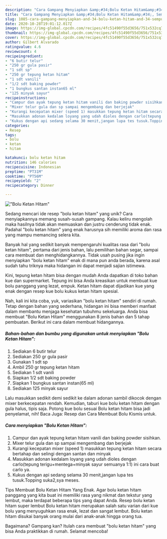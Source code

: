 ```yaml
---
description: "Cara Gampang Menyiapkan &amp;#34;Bolu Ketan Hitam&amp;#34;, Sempurna"
title: "Cara Gampang Menyiapkan &amp;#34;Bolu Ketan Hitam&amp;#34;, Sempurna"
slug: 1085-cara-gampang-menyiapkan-and-34-bolu-ketan-hitam-and-34-sempurna
date: 2020-10-28T19:01:12.017Z
image: https://img-global.cpcdn.com/recipes/4fc51490f55d3656/751x532cq70/bolu-ketan-hitam-foto-resep-utama.jpg
thumbnail: https://img-global.cpcdn.com/recipes/4fc51490f55d3656/751x532cq70/bolu-ketan-hitam-foto-resep-utama.jpg
cover: https://img-global.cpcdn.com/recipes/4fc51490f55d3656/751x532cq70/bolu-ketan-hitam-foto-resep-utama.jpg
author: Gilbert Alvarado
ratingvalue: 4.6
reviewcount: 4
recipeingredient:
- "6 butir telur"
- "250 gr gula pasir"
- "1 sdt sp"
- "250 gr tepung ketan hitam"
- "1 sdt vanili"
- "1/2 sdt baking powder"
- "1 bungkus santan instan65 ml"
- "125 minyak sayur"
recipeinstructions:
- "Campur dan ayak tepung ketan hitam vanili dan baking powder sisihkan."
- "Mixer telur gula dan sp sampai mengembang dan berjejak"
- "Kurangi kecepatan mixer (speed 1) masukkan tepung ketan hitam secara bertahap dan selingi dengan santan dan minyak"
- "Masukkan adonan kedalam loyang yang udah dioles dengan carlo(tepung terigu+mentega+minyak sayur semuanya 1:1) ini cara buat carlo ya."
- "Kukus dengan api sedang selama 30 menit,jangan lupa tes tusuk.Topping suka2,sya meses."
categories:
- Resep
tags:
- bolu
- ketan
- hitam

katakunci: bolu ketan hitam 
nutrition: 146 calories
recipecuisine: Indonesian
preptime: "PT31M"
cooktime: "PT56M"
recipeyield: "2"
recipecategory: Dinner

---
```



![&#34;Bolu Ketan Hitam&#34;](https://img-global.cpcdn.com/recipes/4fc51490f55d3656/751x532cq70/bolu-ketan-hitam-foto-resep-utama.jpg)

Sedang mencari ide resep &#34;bolu ketan hitam&#34; yang unik? Cara menyiapkannya memang susah-susah gampang. Kalau keliru mengolah maka hasilnya tidak akan memuaskan dan justru cenderung tidak enak. Padahal &#34;bolu ketan hitam&#34; yang enak harusnya sih memiliki aroma dan rasa yang mampu memancing selera kita.

Banyak hal yang sedikit banyak mempengaruhi kualitas rasa dari &#34;bolu ketan hitam&#34;, pertama dari jenis bahan, lalu pemilihan bahan segar, sampai cara membuat dan menghidangkannya. Tidak usah pusing jika ingin menyiapkan &#34;bolu ketan hitam&#34; enak di mana pun anda berada, karena asal sudah tahu triknya maka hidangan ini dapat menjadi sajian istimewa.

Kini, tepung ketan hitam bisa dengan mudah Anda dapatkan di toko bahan kue dan supermarket. Tepung ini bisa Anda kreasikan untuk membuat kue bolu panggang yang lezat, empuk. Ketan hitam dapat dijadikan kue yang enak dengan resep kue bolu kukus ketan hitam spesial.


Nah, kali ini kita coba, yuk, variasikan &#34;bolu ketan hitam&#34; sendiri di rumah. Tetap dengan bahan yang sederhana, hidangan ini bisa memberi manfaat dalam membantu menjaga kesehatan tubuhmu sekeluarga. Anda bisa membuat &#34;Bolu Ketan Hitam&#34; menggunakan 8 jenis bahan dan 5 tahap pembuatan. Berikut ini cara dalam membuat hidangannya.

<!--inarticleads1-->

##### Bahan-bahan dan bumbu yang digunakan untuk menyiapkan &#34;Bolu Ketan Hitam&#34;:

1. Sediakan 6 butir telur
1. Sediakan 250 gr gula pasir
1. Gunakan 1 sdt sp
1. Ambil 250 gr tepung ketan hitam
1. Sediakan 1 sdt vanili
1. Siapkan 1/2 sdt baking powder
1. Siapkan 1 bungkus santan instan(65 ml)
1. Sediakan 125 minyak sayur


Lalu masukkan sedikit demi sedikit ke dalam adonan sambil dikocok dengan mixer berkecepatan rendah. Kemudian, taburi kue bolu ketan hitam dengan gula halus, tipis saja. Potong kue bolu sesuai Bolu ketan hitam bisa jadi penyelamat, nih! Baca Juga: Resep dan Cara Membuat Bolu Kismis untuk. 

<!--inarticleads2-->

##### Cara menyiapkan &#34;Bolu Ketan Hitam&#34;:

1. Campur dan ayak tepung ketan hitam vanili dan baking powder sisihkan.
1. Mixer telur gula dan sp sampai mengembang dan berjejak
1. Kurangi kecepatan mixer (speed 1) masukkan tepung ketan hitam secara bertahap dan selingi dengan santan dan minyak
1. Masukkan adonan kedalam loyang yang udah dioles dengan carlo(tepung terigu+mentega+minyak sayur semuanya 1:1) ini cara buat carlo ya.
1. Kukus dengan api sedang selama 30 menit,jangan lupa tes tusuk.Topping suka2,sya meses.


Tips Membuat Bolu Ketan Hitam Yang Enak. Agar bolu ketan hitam panggang yang kita buat ini memiliki rasa yang nikmat dan tekstur yang lembut, maka terdapat beberapa tips yang dapat Anda. Resep bolu ketan hitam super lembut Bolu ketan hitam merupakan salah satu varian dari kue bolu yang menyuguhkan rasa enak, lezat dan sangat lembut. Bolu ketan hitam disukai banyak orang mulai dari anak-anak hingga orang tua. 

Bagaimana? Gampang kan? Itulah cara membuat &#34;bolu ketan hitam&#34; yang bisa Anda praktikkan di rumah. Selamat mencoba!
